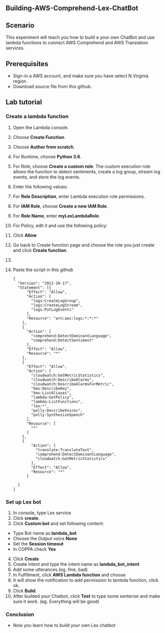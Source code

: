 ## Building-AWS-Comprehend-Lex-ChatBot

## Scenario
This experiment will teach you how to build a your own ChatBot and use lambda functions to connect AWS Comprehend and AWS Translation services.

## Prerequisites
* Sign-in a AWS account, and make sure you have select N.Virginia region.
* Download source file from this github.

## Lab tutorial

### Create a lambda function
1.  Open the Lambda console.
2.  Choose **Create Function**.
3.  Choose **Author from scratch**.
4.  For Runtime, choose **Python 3.6**.
5.  For Role, choose **Create a custom role**. The custom execution role allows the function to detect sentiments, create a log group, stream log events, and store the log events.
6.  Enter the following values:
7.  For **Role Description**, enter Lambda execution role permissions.
8.  For **IAM Role**, choose **Create a new IAM Role**.
9.  For **Role Name**, enter **myLexLambdaRole**.
10. For Policy, edit it and use the following policy:

11. Click **Allow**
12. Go back to Create function page and choose the role you just create and click **Create function**.
13. 
12. Paste the script in this github

        {
          "Version": "2012-10-17",
          "Statement": [{
              "Effect": "Allow",
              "Action": [
                "logs:CreateLogGroup",
                "logs:CreateLogStream",
                "logs:PutLogEvents"
              ],
              "Resource": "arn:aws:logs:*:*:*"
            },
            {
              "Action": [
                "comprehend:DetectDominantLanguage",
                "comprehend:DetectSentiment"
              ],
              "Effect": "Allow",
              "Resource": "*"
            },
            {
              "Effect": "Allow",
              "Action": [
                "cloudwatch:GetMetricStatistics",
                "cloudwatch:DescribeAlarms",
                "cloudwatch:DescribeAlarmsForMetric",
                "kms:DescribeKey",
                "kms:ListAliases",
                "lambda:GetPolicy",
                "lambda:ListFunctions",
                "lex:*",
                "polly:DescribeVoices",
                "polly:SynthesizeSpeech"
              ],
              "Resource": [
                "*"
              ]
            },
            {
                "Action": [
                  "translate:TranslateText",
                  "comprehend:DetectDominantLanguage",
                  "cloudwatch:GetMetricStatistics"
                ],
                "Effect": "Allow",
                "Resource": "*"
              }

          ]
        }

### Set up Lex bot
1. In console, type Lex service
2. Click **create**.
3. Click **Custom bot** and set following content:
* Type Bot name as **lambda_bot**
* Choose the Output voice **None**
* Set the **Session timeout**
* In COPPA check **Yes**
4. Click **Create**   
5. Create intent and type the intent name as **lambda_bot_intent**
6. Add some utterances.(eg. fine, bad) 
7. In Fulfillment, click **AWS Lambda function** and choose 
8. It will show the notification to add permission to lambda function, click ok.
9. Click **Bulid**.
10. After builded your Chatbot, click **Test** to type some sentense and make sure it work. (eg. Everything will be good)

### Conclusion
* Now you learn how to build your own Lex chatbot

